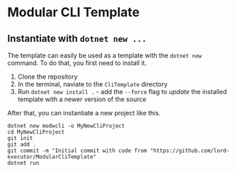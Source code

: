 # Modular CLI Template

## Instantiate with `dotnet new ...`

The template can easily be used as a template with the `dotnet new` command. To do that, you first need to install it.

1. Clone the repository
2. In the terminal, naviate to the `CliTemplate` directory
3. Run `dotnet new install .` - add the `--force` flag to _update_ the installed template with a newer version of the source

After that, you can instantiate a new project like this.

```shell
dotnet new modwcli -o MyNewCliProject
cd MyNewCliProject
git init
git add .
git commit -m "Initial commit with code from "https://github.com/lord-executor/ModularCliTemplate"
dotnet run
```
